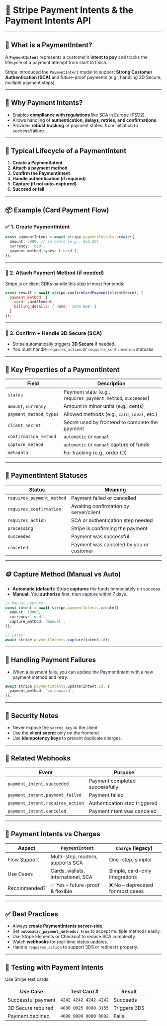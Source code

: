 # 🧾 Stripe Payment Intents & the Payment Intents API

---

## 🔹 What is a PaymentIntent?

A **`PaymentIntent`** represents a customer's **intent to pay** and tracks the lifecycle of a payment attempt from start to finish.

Stripe introduced the `PaymentIntent` model to support **Strong Customer Authentication (SCA)** and future-proof payments (e.g., handling 3D Secure, multiple payment steps).

---

## 🧠 Why Payment Intents?

* Enables **compliance with regulations** like SCA in Europe (PSD2).
* Allows handling of **authentication, delays, retries, and confirmations**.
* Provides **robust tracking** of payment states: from initiation to success/failure.

---

## 🔁 Typical Lifecycle of a PaymentIntent

1. **Create a PaymentIntent**
2. **Attach a payment method**
3. **Confirm the PaymentIntent**
4. **Handle authentication (if required)**
5. **Capture (if not auto-captured)**
6. **Succeed or fail**

---

## 📦 Example (Card Payment Flow)

### ✅ 1. Create PaymentIntent

```ts
const paymentIntent = await stripe.paymentIntents.create({
  amount: 5000, // in cents (e.g., $50.00)
  currency: 'usd',
  payment_method_types: ['card'],
});
```

---

### 🔗 2. Attach Payment Method (if needed)

Stripe.js or client SDKs handle this step in most frontends:

```js
const result = await stripe.confirmCardPayment(clientSecret, {
  payment_method: {
    card: cardElement,
    billing_details: { name: 'John Doe' }
  }
});
```

---

### 🚦 3. Confirm + Handle 3D Secure (SCA)

* Stripe automatically triggers **3D Secure** if needed.
* You must handle `requires_action` or `requires_confirmation` statuses.

---

## 🧾 Key Properties of a PaymentIntent

| Field                  | Description                                                  |
| ---------------------- | ------------------------------------------------------------ |
| `status`               | Payment state (e.g., `requires_payment_method`, `succeeded`) |
| `amount`, `currency`   | Amount in minor units (e.g., cents)                          |
| `payment_method_types` | Allowed methods (e.g., `card`, `ideal`, etc.)                |
| `client_secret`        | Secret used by frontend to complete the payment              |
| `confirmation_method`  | `automatic` or `manual`                                      |
| `capture_method`       | `automatic` or `manual` capture of funds                     |
| `metadata`             | For tracking (e.g., order ID)                                |

---

## 🧭 PaymentIntent Statuses

| Status                    | Meaning                                 |
| ------------------------- | --------------------------------------- |
| `requires_payment_method` | Payment failed or cancelled             |
| `requires_confirmation`   | Awaiting confirmation by server/client  |
| `requires_action`         | SCA or authentication step needed       |
| `processing`              | Stripe is confirming the payment        |
| `succeeded`               | Payment was successful                  |
| `canceled`                | Payment was canceled by you or customer |

---

## 🪙 Capture Method (Manual vs Auto)

* **Automatic (default):** Stripe **captures** the funds immediately on success.
* **Manual:** You **authorize** first, then capture within 7 days.

```ts
// Manual capture
const intent = await stripe.paymentIntents.create({
  amount: 10000,
  currency: 'usd',
  capture_method: 'manual',
});

// Later:
await stripe.paymentIntents.capture(intent.id);
```

---

## 🔄 Handling Payment Failures

* When a payment fails, you can update the PaymentIntent with a new payment method and retry:

```ts
await stripe.paymentIntents.update(intent.id, {
  payment_method: 'pm_newcard',
});
```

---

## 🔐 Security Notes

* Never expose the `secret_key` to the client.
* Use the **client secret** only on the frontend.
* Use **idempotency keys** to prevent duplicate charges.

---

## 🧰 Related Webhooks

| Event                            | Purpose                        |
| -------------------------------- | ------------------------------ |
| `payment_intent.succeeded`       | Payment completed successfully |
| `payment_intent.payment_failed`  | Payment failed                 |
| `payment_intent.requires_action` | Authentication step triggered  |
| `payment_intent.canceled`        | PaymentIntent was canceled     |

---

## 🧱 Payment Intents vs Charges

| Aspect       | `PaymentIntent`                    | `Charge` (legacy)                |
| ------------ | ---------------------------------- | -------------------------------- |
| Flow Support | Multi-step, modern, supports SCA   | One-step, simpler                |
| Use Cases    | Cards, wallets, international, SCA | Simple, card-only integrations   |
| Recommended? | ✅ Yes – future-proof & flexible    | ❌ No – deprecated for most cases |

---

## ✅ Best Practices

* Always **create PaymentIntents server-side**.
* Set **`automatic_payment_methods: true`** to accept multiple methods easily.
* Use Stripe Elements or Checkout to reduce SCA complexity.
* Watch **webhooks** for real-time status updates.
* Handle `requires_action` to support 3DS or redirects properly.

---

## 🧪 Testing with Payment Intents

Use Stripe test cards:

| Use Case           | Test Card #           | Result       |
| ------------------ | --------------------- | ------------ |
| Successful payment | `4242 4242 4242 4242` | Succeeds     |
| 3D Secure required | `4000 0025 0000 3155` | Triggers 3DS |
| Payment declined   | `4000 0000 0000 0002` | Fails        |